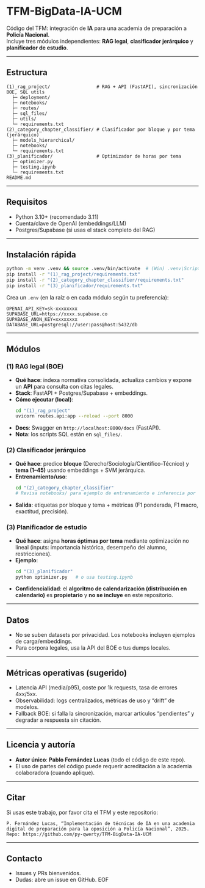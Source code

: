 # TFM-BigData-IA-UCM

Código del TFM: integración de **IA** para una academia de preparación a **Policía Nacional**.  
Incluye tres módulos independientes: **RAG legal**, **clasificador jerárquico** y **planificador de estudio**.

---

## Estructura
```
(1)_rag_project/                 # RAG + API (FastAPI), sincronización BOE, SQL utils
  ├─ deployment/
  ├─ notebooks/
  ├─ routes/
  ├─ sql_files/
  ├─ utils/
  └─ requirements.txt
(2)_category_chapter_classifier/ # Clasificador por bloque y por tema (jerárquico)
  ├─ models_hierarchical/
  ├─ notebooks/
  └─ requirements.txt
(3)_planificador/                # Optimizador de horas por tema
  ├─ optimizer.py
  ├─ testing.ipynb
  └─ requirements.txt
README.md
```

---

## Requisitos
- Python 3.10+ (recomendado 3.11)
- Cuenta/clave de OpenAI (embeddings/LLM)
- Postgres/Supabase (si usas el stack completo del RAG)

---

## Instalación rápida
```bash
python -m venv .venv && source .venv/bin/activate  # (Win) .venv\Scripts\activate
pip install -r "(1)_rag_project/requirements.txt"
pip install -r "(2)_category_chapter_classifier/requirements.txt"
pip install -r "(3)_planificador/requirements.txt"
```

Crea un `.env` (en la raíz o en cada módulo según tu preferencia):
```env
OPENAI_API_KEY=sk-xxxxxxxx
SUPABASE_URL=https://xxxx.supabase.co
SUPABASE_ANON_KEY=xxxxxxxx
DATABASE_URL=postgresql://user:pass@host:5432/db
```

---

## Módulos

### (1) RAG legal (BOE)
- **Qué hace**: indexa normativa consolidada, actualiza cambios y expone un **API** para consulta con citas legales.
- **Stack**: FastAPI + Postgres/Supabase + embeddings.
- **Cómo ejecutar (local)**:
  ```bash
  cd "(1)_rag_project"
  uvicorn routes.api:app --reload --port 8000
  ```
- **Docs**: Swagger en `http://localhost:8000/docs` (FastAPI).
- **Nota**: los scripts SQL están en `sql_files/`.

### (2) Clasificador jerárquico
- **Qué hace**: predice **bloque** (Derecho/Sociología/Científico-Técnico) y **tema (1–45)** usando embeddings + SVM jerárquica.
- **Entrenamiento/uso**:
  ```bash
  cd "(2)_category_chapter_classifier"
  # Revisa notebooks/ para ejemplo de entrenamiento e inferencia por lote
  ```
- **Salida**: etiquetas por bloque y tema + métricas (F1 ponderada, F1 macro, exactitud, precisión).

### (3) Planificador de estudio
- **Qué hace**: asigna **horas óptimas por tema** mediante optimización no lineal (inputs: importancia histórica, desempeño del alumno, restricciones).
- **Ejemplo**:
  ```bash
  cd "(3)_planificador"
  python optimizer.py   # o usa testing.ipynb
  ```
- **Confidencialidad**: el **algoritmo de calendarización (distribución en calendario)** es **propietario** y **no se incluye** en este repositorio.

---

## Datos
- No se suben datasets por privacidad. Los notebooks incluyen ejemplos de carga/embeddings.
- Para corpora legales, usa la API del BOE o tus dumps locales.

---

## Métricas operativas (sugerido)
- Latencia API (media/p95), coste por 1k requests, tasa de errores 4xx/5xx.
- Observabilidad: logs centralizados, métricas de uso y “drift” de modelos.
- Fallback BOE: si falla la sincronización, marcar artículos “pendientes” y degradar a respuesta sin citación.

---

## Licencia y autoría
- **Autor único**: **Pablo Fernández Lucas** (todo el código de este repo).
- El uso de partes del código puede requerir acreditación a la academia colaboradora (cuando aplique).

---

## Citar
Si usas este trabajo, por favor cita el TFM y este repositorio:
```
P. Fernández Lucas, “Implementación de técnicas de IA en una academia digital de preparación para la oposición a Policía Nacional”, 2025.
Repo: https://github.com/py-qwerty/TFM-BigData-IA-UCM
```

---

## Contacto
- Issues y PRs bienvenidos.
- Dudas: abre un issue en GitHub.
EOF
